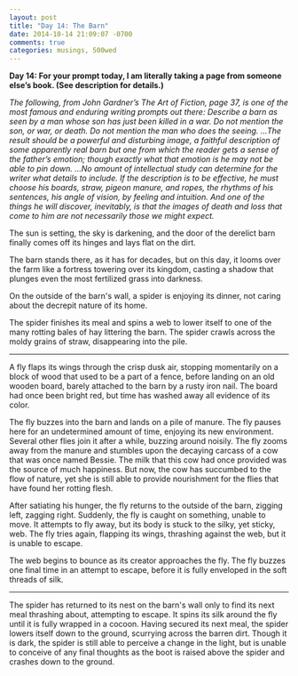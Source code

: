 ```yaml
---
layout: post
title: "Day 14: The Barn"
date: 2014-10-14 21:09:07 -0700
comments: true
categories: musings, 500wed
---
```


__Day 14: For your prompt today, I am literally taking a page from someone else’s book. (See description for details.)__

_The following, from John Gardner’s The Art of Fiction, page 37, is one of the most famous and enduring writing prompts out there:  Describe a barn as seen by a man whose son has just been killed in a war. Do not mention the son, or war, or death. Do not mention the man who does the seeing. …The result should be a powerful and disturbing image, a faithful description of some apparently real barn but one from which the reader gets a sense of the father’s emotion; though exactly what that emotion is he may not be able to pin down. …No amount of intellectual study can determine for the writer what details to include. If the description is to be effective, he must choose his boards, straw, pigeon manure, and ropes, the rhythms of his sentences, his angle of vision, by feeling and intuition. And one of the things he will discover, inevitably, is that the images of death and loss that come to him are not necessarily those we might expect._

The sun is setting, the sky is darkening, and the door of the derelict barn finally comes off its hinges and lays flat on the dirt.

The barn stands there, as it has for decades, but on this day, it looms over the farm like a fortress towering over its kingdom, casting a shadow that plunges even the most fertilized grass into darkness. 

On the outside of the barn's wall, a spider is enjoying its dinner, not caring about the decrepit nature of its home.

The spider finishes its meal and spins a web to lower itself to one of the many rotting bales of hay littering the barn. The spider crawls across the moldy grains of straw, disappearing into the pile.

---

A fly flaps its wings through the crisp dusk air, stopping momentarily on a block of wood that used to be a part of a fence, before landing on an old wooden board, barely attached to the barn by a rusty iron nail. The board had once been bright red, but time has washed away all evidence of its color. 

The fly buzzes into the barn and lands on a pile of manure. The fly pauses here for an undetermined amount of time, enjoying its new environment. Several other flies join it after a while, buzzing around noisily. The fly zooms away from the manure and stumbles upon the decaying carcass of a cow that was once named Bessie. The milk that this cow had once provided was the source of much happiness. But now, the cow has succumbed to the flow of nature, yet she is still able to provide nourishment for the flies that have found her rotting flesh. 

After satiating his hunger, the fly returns to the outside of the barn, zigging left, zagging right. Suddenly, the fly is caught on something, unable to move. It attempts to fly away, but its body is stuck to the silky, yet sticky, web. The fly tries again, flapping its wings, thrashing against the web, but it is unable to escape.

The web begins to bounce as its creator approaches the fly. The fly buzzes one final time in an attempt to escape, before it is fully enveloped in the soft threads of silk.

---

The spider has returned to its nest on the barn's wall only to find its next meal thrashing about, attempting to escape. It spins its silk around the fly until it is fully wrapped in a cocoon. Having secured its next meal, the spider lowers itself down to the ground, scurrying across the barren dirt. Though it is dark, the spider is still able to perceive a change in the light, but is unable to conceive of any final thoughts as the boot is raised above the spider and crashes down to the ground. 
